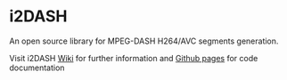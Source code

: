# i2DASH
An open source library for MPEG-DASH H264/AVC segments generation.

Visit i2DASH [Wiki](https://github.com/ua-i2cat/i2DASH/wiki) for further information and [Github pages](http://ua-i2cat.github.io/i2DASH) for code documentation
